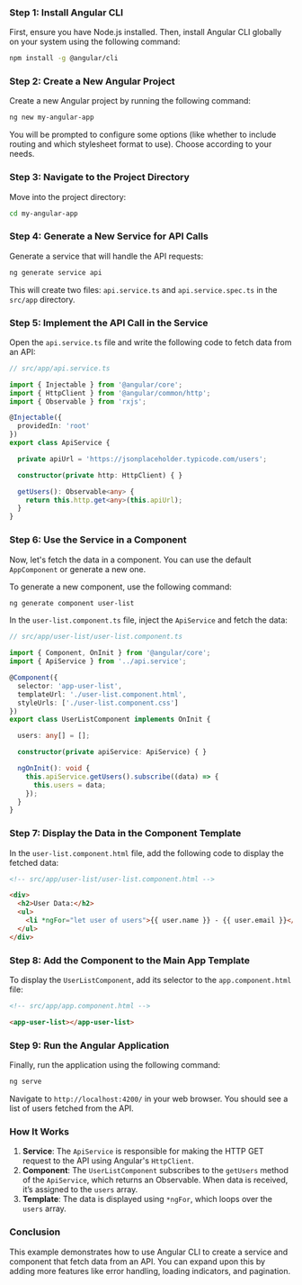 
### Step 1: Install Angular CLI

First, ensure you have Node.js installed. Then, install Angular CLI globally on your system using the following command:

```bash
npm install -g @angular/cli
```

### Step 2: Create a New Angular Project

Create a new Angular project by running the following command:

```bash
ng new my-angular-app
```

You will be prompted to configure some options (like whether to include routing and which stylesheet format to use). Choose according to your needs.

### Step 3: Navigate to the Project Directory

Move into the project directory:

```bash
cd my-angular-app
```

### Step 4: Generate a New Service for API Calls

Generate a service that will handle the API requests:

```bash
ng generate service api
```

This will create two files: `api.service.ts` and `api.service.spec.ts` in the `src/app` directory.

### Step 5: Implement the API Call in the Service

Open the `api.service.ts` file and write the following code to fetch data from an API:

```typescript
// src/app/api.service.ts

import { Injectable } from '@angular/core';
import { HttpClient } from '@angular/common/http';
import { Observable } from 'rxjs';

@Injectable({
  providedIn: 'root'
})
export class ApiService {

  private apiUrl = 'https://jsonplaceholder.typicode.com/users';

  constructor(private http: HttpClient) { }

  getUsers(): Observable<any> {
    return this.http.get<any>(this.apiUrl);
  }
}
```

### Step 6: Use the Service in a Component

Now, let's fetch the data in a component. You can use the default `AppComponent` or generate a new one.

To generate a new component, use the following command:

```bash
ng generate component user-list
```

In the `user-list.component.ts` file, inject the `ApiService` and fetch the data:

```typescript
// src/app/user-list/user-list.component.ts

import { Component, OnInit } from '@angular/core';
import { ApiService } from '../api.service';

@Component({
  selector: 'app-user-list',
  templateUrl: './user-list.component.html',
  styleUrls: ['./user-list.component.css']
})
export class UserListComponent implements OnInit {

  users: any[] = [];

  constructor(private apiService: ApiService) { }

  ngOnInit(): void {
    this.apiService.getUsers().subscribe((data) => {
      this.users = data;
    });
  }
}
```

### Step 7: Display the Data in the Component Template

In the `user-list.component.html` file, add the following code to display the fetched data:

```html
<!-- src/app/user-list/user-list.component.html -->

<div>
  <h2>User Data:</h2>
  <ul>
    <li *ngFor="let user of users">{{ user.name }} - {{ user.email }}</li>
  </ul>
</div>
```

### Step 8: Add the Component to the Main App Template

To display the `UserListComponent`, add its selector to the `app.component.html` file:

```html
<!-- src/app/app.component.html -->

<app-user-list></app-user-list>
```

### Step 9: Run the Angular Application

Finally, run the application using the following command:

```bash
ng serve
```

Navigate to `http://localhost:4200/` in your web browser. You should see a list of users fetched from the API.

### How It Works

1. **Service**: The `ApiService` is responsible for making the HTTP GET request to the API using Angular's `HttpClient`.
2. **Component**: The `UserListComponent` subscribes to the `getUsers` method of the `ApiService`, which returns an Observable. When data is received, it’s assigned to the `users` array.
3. **Template**: The data is displayed using `*ngFor`, which loops over the `users` array.

### Conclusion

This example demonstrates how to use Angular CLI to create a service and component that fetch data from an API. You can expand upon this by adding more features like error handling, loading indicators, and pagination.